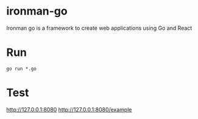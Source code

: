 # ironman-go
Ironman go is a framework to create web applications using Go and React

# Run

`go run *.go`

# Test

http://127.0.0.1:8080
http://127.0.0.1:8080/example
